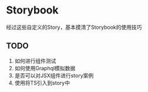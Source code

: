 # Storybook
经过这些自定义的Story，基本摸清了Storybook的使用技巧
## TODO
1. 如何进行组件测试
2. 如何使用Graphql模拟数据
3. 是否可以对JSX组件进行story案例
4. 使用将TS引入到story中
